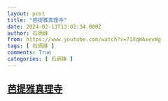 ```yaml
---
layout: post
title: "芭提雅真理寺"
date: 2024-02-13T13:02:34.000Z
author: 石炳鋒
from: https://www.youtube.com/watch?v=71XqWAxevWg
tags: [ 石炳锋 ]
comments: True
categories: [ 石炳锋 ]
---
```

<!--1707829354000-->
[芭提雅真理寺](https://www.youtube.com/watch?v=71XqWAxevWg)
------

<div>

</div>
